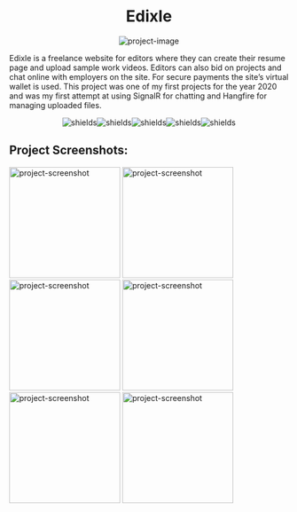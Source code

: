 <h1 align="center" id="title">Edixle</h1>

<p align="center"><img src="https://socialify.git.ci/mrgolabvand/Edixle/image?description=1&amp;descriptionEditable=ASP.NET%20Core%20Freelance%20Website&amp;font=Source%20Code%20Pro&amp;language=1&amp;name=1&amp;owner=1&amp;pattern=Charlie%20Brown&amp;theme=Auto" alt="project-image"></p>

<p id="description">Edixle is a freelance website for editors where they can create their resume page and upload sample work videos. Editors can also bid on projects and chat online with employers on the site. For secure payments the site’s virtual wallet is used. This project was one of my first projects for the year 2020 and was my first attempt at using SignalR for chatting and Hangfire for managing uploaded files.</p>

<p align="center"><img src="https://img.shields.io/badge/ASP.NET%20Core%20-%20%239500ba?style=for-the-badge&amp;logo=.NET" alt="shields"><img src="https://img.shields.io/badge/Razor%20Pages%20-%20%23b827db?style=for-the-badge&amp;logo=Blazor" alt="shields"><img src="https://img.shields.io/badge/SignalR%20-%20%232787db?style=for-the-badge" alt="shields"><img src="https://img.shields.io/badge/HangFire%20-%20%23d4284d?style=for-the-badge" alt="shields"><img src="https://img.shields.io/badge/Onion%20Architecture%20-%20%23d1f022?style=for-the-badge" alt="shields"></p>

<h2>Project Screenshots:</h2>

<img src="https://raw.githubusercontent.com/mrgolabvand/Edixle/master/s1.png" alt="project-screenshot" width="200">

<img src="https://raw.githubusercontent.com/mrgolabvand/Edixle/master/s2.png" alt="project-screenshot" width="200" >

<img src="https://raw.githubusercontent.com/mrgolabvand/Edixle/master/s3.png" alt="project-screenshot" width="200" >

<img src="https://raw.githubusercontent.com/mrgolabvand/Edixle/master/s4.png" alt="project-screenshot" width="200" >

<img src="https://raw.githubusercontent.com/mrgolabvand/Edixle/master/s5.png" alt="project-screenshot" width="200" >

<img src="https://raw.githubusercontent.com/mrgolabvand/Edixle/master/s6.png" alt="project-screenshot" width="200" >

